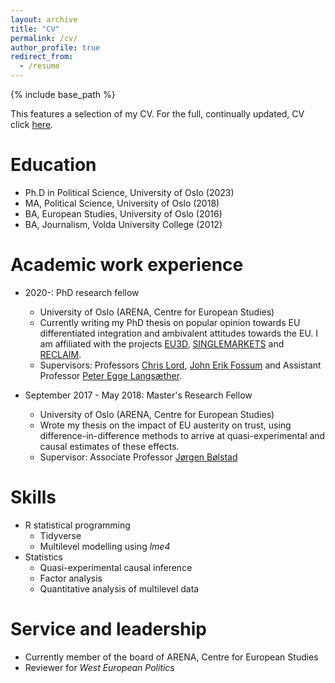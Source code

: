 ```yaml
---
layout: archive
title: "CV"
permalink: /cv/
author_profile: true
redirect_from:
  - /resume
---
```


{% include base_path %}

This features a selection of my CV. For the full, continually updated, CV click <a href="https://github.com/martinmoland/martinmoland.github.io/blob/master/files/CV_Martin%20Moland.pdf" target="_blank">here</a>.

Education
======
* Ph.D in Political Science, University of Oslo (2023)
* MA, Political Science, University of Oslo (2018)
* BA, European Studies, University of Oslo (2016)
* BA, Journalism, Volda University College (2012)

Academic work experience
======
* 2020-: PhD research fellow
  * University of Oslo (ARENA, Centre for European Studies)
  * Currently writing my PhD thesis on popular opinion towards EU differentiated integration and ambivalent attitudes towards the EU. I am affiliated with the projects [EU3D](https://www.eu3d.uio.no), [SINGLEMARKETS](https://www.sv.uio.no/arena/english/research/projects/singlemarkets/index.html) and [RECLAIM](https://ams.hi.is/en/projects/reclaim/).
  * Supervisors: Professors [Chris Lord](https://www.sv.uio.no/arena/english/people/aca/chrilor/index.html), [John Erik Fossum](https://www.sv.uio.no/arena/english/people/aca/jonef/index.html) and Assistant Professor [Peter Egge Langsæther](https://www.sv.uio.no/isv/english/people/aca/peterla/index.html).

* September 2017 - May 2018: Master's Research Fellow
  * University of Oslo (ARENA, Centre for European Studies)
  * Wrote my thesis on the impact of EU austerity on trust, using difference-in-difference methods to arrive at quasi-experimental and causal estimates of these effects.
  * Supervisor: Associate Professor [Jørgen Bølstad](https://www.sv.uio.no/isv/english/people/aca/boelstad/index.html)
  
Skills
======
* R statistical programming
  * Tidyverse
  * Multilevel modelling using *lme4*  
* Statistics
  * Quasi-experimental causal inference
  * Factor analysis
  * Quantitative analysis of multilevel data
  
Service and leadership
======
* Currently member of the board of ARENA, Centre for European Studies
* Reviewer for *West European Politics*
